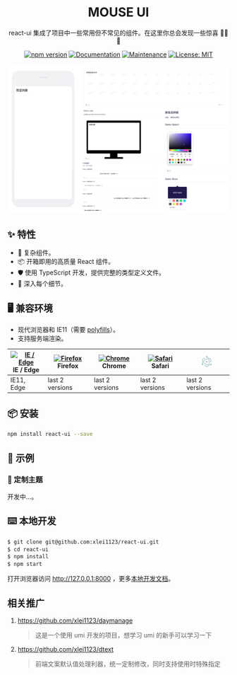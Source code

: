 <h1 align="center">MOUSE UI</h1>

<div align="center">

react-ui 集成了项目中一些常用但不常见的组件。在这里你总会发现一些惊喜 🚀🚀🚀

[![npm version](https://img.shields.io/npm/v/mouse-ui.svg?style=flat)](https://www.npmjs.com/package/mouse-ui)
[![Documentation](https://img.shields.io/badge/documentation-yes-brightgreen.svg)](https://github.com/xlei1123/react-ui#readme)
[![Maintenance](https://img.shields.io/badge/Maintained%3F-yes-green.svg)](https://github.com/xlei1123/react-ui/graphs/commit-activity)
[![License: MIT](https://img.shields.io/badge/License-MIT-yellow.svg)](https://github.com/xlei1123/react-ui/blob/master/LICENSE)

</div>

[![](./public/bgimg.png)](https://ant.design/index-cn)

## ✨ 特性

- 🌈 复杂组件。
- 📦 开箱即用的高质量 React 组件。
- 🛡 使用 TypeScript 开发，提供完整的类型定义文件。
- 🎨 深入每个细节。

## 🖥 兼容环境

- 现代浏览器和 IE11（需要 [polyfills](https://ant.design/docs/react/getting-started-cn#兼容性)）。
- 支持服务端渲染。

| [<img src="https://raw.githubusercontent.com/alrra/browser-logos/master/src/edge/edge_48x48.png" alt="IE / Edge" width="24px" height="24px" />](http://godban.github.io/browsers-support-badges/)<br>IE / Edge | [<img src="https://raw.githubusercontent.com/alrra/browser-logos/master/src/firefox/firefox_48x48.png" alt="Firefox" width="24px" height="24px" />](http://godban.github.io/browsers-support-badges/)<br>Firefox | [<img src="https://raw.githubusercontent.com/alrra/browser-logos/master/src/chrome/chrome_48x48.png" alt="Chrome" width="24px" height="24px" />](http://godban.github.io/browsers-support-badges/)<br>Chrome | [<img src="https://raw.githubusercontent.com/alrra/browser-logos/master/src/safari/safari_48x48.png" alt="Safari" width="24px" height="24px" />](http://godban.github.io/browsers-support-badges/)<br>Safari | [<img src="https://raw.githubusercontent.com/alrra/browser-logos/master/src/electron/electron_48x48.png" alt="Electron" width="24px" height="24px" />](http://godban.github.io/browsers-support-badges/) |
| -------------------------------------------------------------------------------------------------------------------------------------------------------------------------------------------------------------- | ---------------------------------------------------------------------------------------------------------------------------------------------------------------------------------------------------------------- | ------------------------------------------------------------------------------------------------------------------------------------------------------------------------------------------------------------ | ------------------------------------------------------------------------------------------------------------------------------------------------------------------------------------------------------------ | -------------------------------------------------------------------------------------------------------------------------------------------------------------------------------------------------------- |
| IE11, Edge                                                                                                                                                                                                     | last 2 versions                                                                                                                                                                                                  | last 2 versions                                                                                                                                                                                              | last 2 versions                                                                                                                                                                                              | last 2 versions                                                                                                                                                                                          |

## 📦 安装

```bash
npm install react-ui --save
```

## 🔨 示例

### 🌈 定制主题

开发中...。

## ⌨️ 本地开发

```bash
$ git clone git@github.com:xlei1123/react-ui.git
$ cd react-ui
$ npm install
$ npm start
```

打开浏览器访问 http://127.0.0.1:8000 ，更多[本地开发文档](https://github.com/ant-design/ant-design/wiki/Development)。

## 相关推广

1. https://github.com/xlei1123/daymanage
   > 这是一个使用 umi 开发的项目，想学习 umi 的新手可以学习一下
2. https://github.com/xlei1123/dtext
   > 前端文案默认值处理利器，统一定制修改，同时支持使用时特殊指定
